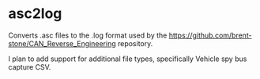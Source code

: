 # asc2log
Converts .asc files to the .log format used by the https://github.com/brent-stone/CAN_Reverse_Engineering repository.

I plan to add support for additional file types, specifically Vehicle spy bus capture CSV.
